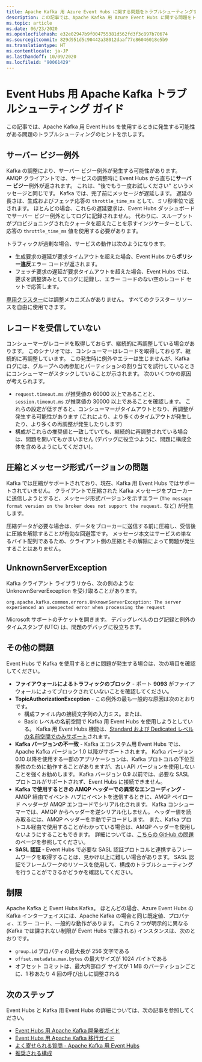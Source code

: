 ```yaml
---
title: Apache Kafka 用 Azure Event Hubs に関する問題をトラブルシューティングする
description: この記事では、Apache Kafka 用 Azure Event Hubs に関する問題をトラブルシューティングする方法を示します
ms.topic: article
ms.date: 06/23/2020
ms.openlocfilehash: e32e02947b9f004755381d562fd3f3c897b70674
ms.sourcegitcommit: 829d951d5c90442a38012daaf77e86046018e5b9
ms.translationtype: HT
ms.contentlocale: ja-JP
ms.lasthandoff: 10/09/2020
ms.locfileid: "90061429"
---
```

# <a name="apache-kafka-troubleshooting-guide-for-event-hubs"></a>Event Hubs 用 Apache Kafka トラブルシューティング ガイド
この記事では、Apache Kafka 用 Event Hubs を使用するときに発生する可能性がある問題のトラブルシューティングのヒントを示します。 

## <a name="server-busy-exception"></a>サーバー ビジー例外
Kafka の調整により、サーバー ビジー例外が発生する可能性があります。 AMQP クライアントでは、サービスの調整時に Event Hubs から直ちに**サーバー ビジー**例外が返されます。 これは、"後でもう一度お試しください" というメッセージと同じです。 Kafka では、完了前にメッセージが遅延します。 遅延の長さは、生成およびフェッチ応答の `throttle_time_ms` として、ミリ秒単位で返されます。 ほとんどの場合、これらの遅延要求は、Event Hubs ダッシュボードでサーバー ビジー例外としてログに記録されません。 代わりに、スループットがプロビジョニングされたクォータを超えたことを示すインジケーターとして、応答の `throttle_time_ms` 値を使用する必要があります。

トラフィックが過剰な場合、サービスの動作は次のようになります。

- 生成要求の遅延が要求タイムアウトを超えた場合、Event Hubs から**ポリシー違反**エラー コードが返されます。
- フェッチ要求の遅延が要求タイムアウトを超えた場合、Event Hubs では、要求を調整済みとしてログに記録し、エラー コードのない空のレコード セットで応答します。

[専用クラスター](event-hubs-dedicated-overview.md)には調整メカニズムがありません。 すべてのクラスター リソースを自由に使用できます。

## <a name="no-records-received"></a>レコードを受信していない
コンシューマーがレコードを取得しておらず、継続的に再調整している場合があります。 このシナリオでは、コンシューマーはレコードを取得しておらず、継続的に再調整しています。 この発生時に例外やエラーは生じませんが、Kafka ログには、グループへの再参加とパーティションの割り当てを試行しているときにコンシューマーがスタックしていることが示されます。 次のいくつかの原因が考えられます。

- `request.timeout.ms` が推奨値の 60000 以上であることと、`session.timeout.ms` が推奨値の 30000 以上であることを確認します。 これらの設定が低すぎると、コンシューマーがタイムアウトとなり、再調整が発生する可能性があります (これにより、より多くのタイムアウトが発生したり、より多くの再調整が発生したりします) 
- 構成がこれらの推奨値と一致していても、継続的に再調整されている場合は、問題を開いてもかまいません (デバッグに役立つように、問題に構成全体を含めるようにしてください)。

## <a name="compressionmessage-format-version-issue"></a>圧縮とメッセージ形式バージョンの問題
Kafka では圧縮がサポートされており、現在、Kafka 用 Event Hubs ではサポートされていません。 クライアントで圧縮された Kafka メッセージをブローカーに送信しようとすると、メッセージ形式バージョンを示すエラー (`The message format version on the broker does not support the request.` など) が発生します。

圧縮データが必要な場合は、データをブローカーに送信する前に圧縮し、受信後に圧縮を解除することが有効な回避策です。 メッセージ本文はサービスの単なるバイト配列であるため、クライアント側の圧縮とその解除によって問題が発生することはありません。

## <a name="unknownserverexception"></a>UnknownServerException
Kafka クライアント ライブラリから、次の例のような UnknownServerException を受け取ることがあります。 

```
org.apache.kafka.common.errors.UnknownServerException: The server experienced an unexpected error when processing the request
```

Microsoft サポートのチケットを開きます。  デバッグレベルのログ記録と例外のタイムスタンプ (UTC) は、問題のデバッグに役立ちます。 

## <a name="other-issues"></a>その他の問題
Event Hubs で Kafka を使用するときに問題が発生する場合は、次の項目を確認してください。

- **ファイアウォールによるトラフィックのブロック** - ポート **9093** がファイアウォールによってブロックされていないことを確認してください。
- **TopicAuthorizationException** - この例外の最も一般的な原因は次のとおりです。
    - 構成ファイル内の接続文字列の入力ミス。または、
    - Basic レベルの名前空間で Kafka 用 Event Hubs を使用しようとしている。 Kafka 用 Event Hubs 機能は、[Standard および Dedicated レベルの名前空間でのみサポート](https://azure.microsoft.com/pricing/details/event-hubs/)されます。
- **Kafka バージョンの不一致** - Kafka エコシステム用 Event Hubs では、Apache Kafka バージョン 1.0 以降がサポートされます。 Kafka バージョン 0.10 以降を使用する一部のアプリケーションは、Kafka プロトコルの下位互換性のために動作することがありますが、古い API バージョンを使用しないことを強くお勧めします。 Kafka バージョン 0.9 以前では、必要な SASL プロトコルがサポートされず、Event Hubs に接続できません。
- **Kafka で使用するときの AMQP ヘッダーでの異常なエンコーディング** - AMQP 経由でイベント ハブにイベントを送信するときに、AMQP ペイロード ヘッダーが AMQP エンコードでシリアル化されます。 Kafka コンシューマーでは、AMQP からヘッダーを逆シリアル化しません。 ヘッダー値を読み取るには、AMQP ヘッダーを手動でデコードします。 また、Kafka プロトコル経由で使用することがわかっている場合は、AMQP ヘッダーを使用しないようにすることもできます。 詳細については、[こちらの GitHub の問題](https://github.com/Azure/azure-event-hubs-for-kafka/issues/56)のページを参照してください。
- **SASL 認証** - Event Hubs で必要な SASL 認証プロトコルと連携するフレームワークを取得することは、見かけ以上に難しい場合があります。 SASL 認証でフレームワークのリソースを使用して、構成のトラブルシューティングを行うことができるかどうかを確認してください。 

## <a name="limits"></a>制限
Apache Kafka と Event Hubs Kafka。 ほとんどの場合、Azure Event Hubs の Kafka インターフェイスには、Apache Kafka の場合と同じ既定値、プロパティ、エラー コード、一般的な動作があります。 これら 2 つが明示的に異なる (Kafka では課されない制限が Event Hubs で課される) インスタンスは、次のとおりです。

- `group.id` プロパティの最大長が 256 文字である
- `offset.metadata.max.bytes` の最大サイズが 1024 バイトである
- オフセット コミットは、最大内部ログ サイズが 1 MB のパーティションごとに、1 秒あたり 4 回の呼び出しに調整される


## <a name="next-steps"></a>次のステップ
Event Hubs と Kafka 用 Event Hubs の詳細については、次の記事を参照してください。  

- [Event Hubs 用 Apache Kafka 開発者ガイド](apache-kafka-developer-guide.md)
- [Event Hubs 用 Apache Kafka 移行ガイド](apache-kafka-migration-guide.md)
- [よく寄せられる質問 - Apache Kafka 用 Event Hubs](apache-kafka-frequently-asked-questions.md)
- [推奨される構成](apache-kafka-configurations.md)
